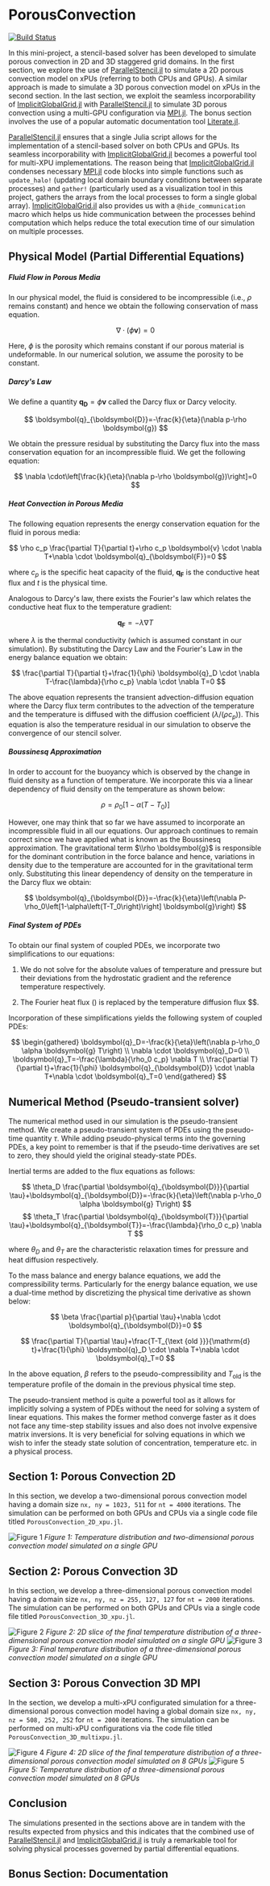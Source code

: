 # PorousConvection

[![Build Status](https://github.com/arsh-k/pde-on-gpu-arsh-kumbhat/actions/workflows/CI.yml/badge.svg?branch=main)](https://github.com/arsh-k/pde-on-gpu-arsh-kumbhat/actions/workflows/CI.yml?query=branch%3Amain)

In this mini-project, a stencil-based solver has been developed to simulate porous convection in 2D and 3D staggered grid domains. In the first section, we explore the use of [ParallelStencil.jl](https://github.com/omlins/ParallelStencil.jl) to simulate a 2D porous convection model on xPUs (referring to both CPUs and GPUs). A similar approach is made to simulate a 3D porous convection model on xPUs in the second section. In the last section, we exploit the seamless incorporability of [ImplicitGlobalGrid.jl](https://github.com/eth-cscs/ImplicitGlobalGrid.jl) with [ParallelStencil.jl](https://github.com/omlins/ParallelStencil.jl) to simulate 3D porous convection using a multi-GPU configuration via [MPI.jl](https://github.com/JuliaParallel/MPI.jl). The bonus section involves the use of a popular automatic documentation tool [Literate.jl](https://github.com/fredrikekre/Literate.jl).

[ParallelStencil.jl](https://github.com/omlins/ParallelStencil.jl) ensures that a single Julia script allows for the implementation of a stencil-based solver on both CPUs and GPUs. Its seamless incorporability with [ImplicitGlobalGrid.jl](https://github.com/eth-cscs/ImplicitGlobalGrid.jl) becomes a powerful tool for multi-XPU implementations. The reason being that [ImplicitGlobalGrid.jl](https://github.com/eth-cscs/ImplicitGlobalGrid.jl) condenses necessary [MPI.jl](https://github.com/JuliaParallel/MPI.jl) code blocks into simple functions such as `update_halo!` (updating local domain boundary conditions between separate processes) and `gather!` (particularly used as a visualization tool in this project, gathers the arrays from the local processes to form a single global array). [ImplicitGlobalGrid.jl](https://github.com/eth-cscs/ImplicitGlobalGrid.jl) also provides us with a `@hide_communication` macro which helps us hide communication between the processes behind computation which helps reduce the total execution time of our simulation on multiple processes.

## Physical Model (Partial Differential Equations)

##### Fluid Flow in Porous Media

In our physical model, the fluid is considered to be incompressible (i.e., $\rho$ remains constant) and hence we obtain the following conservation of mass equation.

$$
\nabla \cdot(\phi \boldsymbol{v})=0
$$

Here, $\phi$ is the porosity which remains constant if our porous material is undeformable. In our numerical solution, we assume the porosity to be constant.

##### Darcy's Law

We define a quantity $\boldsymbol{q}_{\boldsymbol{D}} = \phi \boldsymbol{v}$ called the Darcy flux or Darcy velocity.  

$$
\boldsymbol{q}_{\boldsymbol{D}}=-\frac{k}{\eta}(\nabla p-\rho \boldsymbol{g})
$$

We obtain the pressure residual by substituting the Darcy flux into the mass conservation equation for an incompressible fluid. We get the following equation:

$$
\nabla \cdot\left[\frac{k}{\eta}(\nabla p-\rho \boldsymbol{g})\right]=0
$$

##### Heat Convection in Porous Media

The following equation represents the energy conservation equation for the fluid in porous media:

$$
\rho c_p \frac{\partial T}{\partial t}+\rho c_p \boldsymbol{v} \cdot \nabla T+\nabla \cdot \boldsymbol{q}_{\boldsymbol{F}}=0
$$

where $c_{p}$ is the specific heat capacity of the fluid, $\boldsymbol{q}_{\boldsymbol{F}}$ is the conductive heat flux and $t$ is the physical time.

Analogous to Darcy's law, there exists the Fourier's law which relates the conductive heat flux to the temperature gradient:

$$
\boldsymbol{q}_{\boldsymbol{F}}=-\lambda \nabla T
$$

where $\lambda$ is the thermal conductivity (which is assumed constant in our simulation). By substituting the Darcy Law and the Fourier's Law in the energy balance equation we obtain:

$$
\frac{\partial T}{\partial t}+\frac{1}{\phi} \boldsymbol{q}_D \cdot \nabla T-\frac{\lambda}{\rho c_p} \nabla \cdot \nabla T=0
$$

The above equation represents the transient advection-diffusion equation where the Darcy flux term contributes to the advection of the temperature and the temperature is diffused with the diffusion coefficient ($\lambda/(\rho c_p)$). This equation is also the temperature residual in our simulation to observe the convergence of our stencil solver.

##### Boussinesq Approximation
In order to account for the buoyancy which is observed by the change in fluid density as a function of temperature. We incorporate this via a linear dependency of fluid density on the temperature as shown below:

$$
\rho=\rho_0\left[1-\alpha\left(T-T_0\right)\right]
$$

However, one may think that so far we have assumed to incorporate an incompressible fluid in all our equations. Our approach continues to remain correct since we have applied what is known as the Boussinesq approximation. The gravitational term $\\rho \boldsymbol{g}$ is responsible for the dominant contribution in the force balance and hence, variations in density due to the temperature are accounted for in the gravitational term only. Substituting this linear dependency of density on the temperature in the Darcy flux we obtain:

$$
\boldsymbol{q}_{\boldsymbol{D}}=-\frac{k}{\eta}\left(\nabla P-\rho_0\left[1-\alpha\left(T-T_0\right)\right] \boldsymbol{g}\right)
$$

##### Final System of PDEs
To obtain our final system of coupled PDEs, we incorporate two simplifications to our equations:

1. We do not solve for the absolute values of temperature and pressure but their deviations from the hydrostatic gradient and the reference temperature respectively.

2. The Fourier heat flux () is replaced by the temperature diffusion flux $$.

Incorporation of these simplifications yields the following system of coupled PDEs:

$$
\begin{gathered} \boldsymbol{q}_D=-\frac{k}{\eta}\left(\nabla p-\rho_0 \alpha \boldsymbol{g} T\right) \\ \nabla \cdot \boldsymbol{q}_D=0 \\ \boldsymbol{q}_T=-\frac{\lambda}{\rho_0 c_p} \nabla T \\ \frac{\partial T}{\partial t}+\frac{1}{\phi} \boldsymbol{q}_{\boldsymbol{D}} \cdot \nabla T+\nabla \cdot \boldsymbol{q}_T=0 \end{gathered}
$$

## Numerical Method (Pseudo-transient solver)
The numerical method used in our simulation is the pseudo-transient method. We create a pseudo-transient system of PDEs using the pseudo-time quantity $\tau$. While adding pseudo-physical terms into the governing PDEs, a key point to remember is that if the pseudo-time derivatives are set to zero, they should yield the original steady-state PDEs.

Inertial terms are added to the flux equations as follows:

$$
 \theta_D \frac{\partial \boldsymbol{q}_{\boldsymbol{D}}}{\partial \tau}+\boldsymbol{q}_{\boldsymbol{D}}=-\frac{k}{\eta}\left(\nabla p-\rho_0 \alpha \boldsymbol{g} T\right) 
$$
$$
 \theta_T \frac{\partial \boldsymbol{q}_{\boldsymbol{T}}}{\partial \tau}+\boldsymbol{q}_{\boldsymbol{T}}=-\frac{\lambda}{\rho_0 c_p} \nabla T
$$

where $\theta_D$ and $\theta_T$ are the characteristic relaxation times for pressure and heat diffusion respectively.

To the mass balance and energy balance equations, we add the compressibility terms. Particularly for the energy balance equation, we use a dual-time method by discretizing the physical time derivative as shown below:

$$
\beta \frac{\partial p}{\partial \tau}+\nabla \cdot \boldsymbol{q}_{\boldsymbol{D}}=0 
$$

$$
\frac{\partial T}{\partial \tau}+\frac{T-T_{\text {old }}}{\mathrm{d} t}+\frac{1}{\phi} \boldsymbol{q}_D \cdot \nabla T+\nabla \cdot \boldsymbol{q}_T=0
$$

In the above equation, $\beta$ refers to the pseudo-compressibility and $T_{\text{old}}$ is the temperature profile of the domain in the previous physical time step.

The pseudo-transient method is quite a powerful tool as it allows for implicitly solving a system of PDEs without the need for solving a system of linear equations. This makes the former method converge faster as it does not face any time-step stability issues and also does not involve expensive matrix inversions. It is very beneficial for solving equations in which we wish to infer the steady state solution of concentration, temperature etc. in a physical process.

## Section 1: Porous Convection 2D
In this section, we develop a two-dimensional porous convection model having a domain size `nx, ny = 1023, 511` for `nt = 4000` iterations. The simulation can be performed on both GPUs and CPUs via a single code file titled `PorousConvection_2D_xpu.jl`.

![Figure 1](./docs/porous_convection_2D_xpu_final.gif)
*Figure 1: Temperature distribution and two-dimensional porous convection model simulated on a single GPU*

## Section 2: Porous Convection 3D
In this section, we develop a three-dimensional porous convection model having a domain size `nx, ny, nz = 255, 127, 127` for `nt = 2000` iterations. The simulation can be performed on both GPUs and CPUs via a single code file titled `PorousConvection_3D_xpu.jl`.

![Figure 2](./docs/T_3D_slice_final.png)
*Figure 2: 2D slice of the final temperature distribution of a three-dimensional porous convection model simulated on a single GPU*
![Figure 3](./docs/T_3D.png)
*Figure 3: Final temperature distribution of a three-dimensional porous convection model simulated on a single GPU*

## Section 3: Porous Convection 3D MPI
In the section, we develop a multi-xPU configurated simulation for a three-dimensional porous convection model having a global domain size `nx, ny, nz = 508, 252, 252` for `nt = 2000` iterations. The simulation can be performed on multi-xPU configurations via the code file titled `PorousConvection_3D_multixpu.jl`.

![Figure 4](./docs/T_3D_slice_mpi_final.png)
*Figure 4: 2D slice of the final temperature distribution of a three-dimensional porous convection model simulated on 8 GPUs*
![Figure 5](./docs/porous_convection_3D_multixpu.gif)
*Figure 5: Temperature distribution of a three-dimensional porous convection model simulated on 8 GPUs*

## Conclusion
The simulations presented in the sections above are in tandem with the results expected from physics and this indicates that the combined use of 
[ParallelStencil.jl](https://github.com/omlins/ParallelStencil.jl) and [ImplicitGlobalGrid.jl](https://github.com/eth-cscs/ImplicitGlobalGrid.jl) is truly a remarkable tool for solving physical processes governed by partial differential equations. 


## Bonus Section: Documentation 
